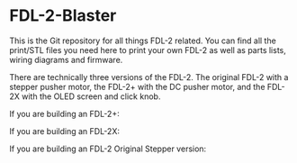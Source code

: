 # FDL-2-Blaster

This is the Git repository for all things FDL-2 related. You can find all the print/STL files you need here to print your own FDL-2 as well as parts lists, wiring diagrams and firmware.

There are technically three versions of the FDL-2. The original FDL-2 with a stepper pusher motor, the FDL-2+ with the DC pusher motor, and the FDL-2X with the OLED screen and click knob.

If you are building an FDL-2+:

If you are building an FDL-2X:

If you are building an FDL-2 Original Stepper version: